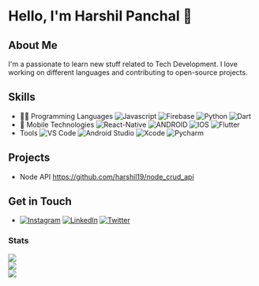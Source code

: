 # Hello, I'm Harshil Panchal 👋

## About Me

I'm a passionate to learn new stuff related to Tech Development. I love working on different languages and contributing to open-source projects.

## Skills

- 🧑‍💻 Programming Languages ![Javascript](https://img.shields.io/badge/javascript-black.svg?style=for-the-badge&logo=javascript&logoColor=#F7DF1E) ![Firebase](https://img.shields.io/badge/firebase-%23039BE5.svg?style=for-the-badge&logo=firebase)  ![Python](https://img.shields.io/badge/python-3572A4.svg?style=for-the-badge&logo=python&logoColor=3572A4&labelColor=f7d34b) ![Dart](https://img.shields.io/badge/dart-%230175C2.svg?style=for-the-badge&logo=dart&logoColor=white) 
- 📱 Mobile Technologies ![React-Native](https://img.shields.io/badge/react_native-black.svg?style=for-the-badge&logo=React&logoColor=61dafb) ![ANDROID](https://img.shields.io/badge/android-%2320232a.svg?style=for-the-badge&logo=android&logoColor=%a4c639) ![IOS](https://img.shields.io/badge/IOS-%2320232a.svg?style=for-the-badge&logo=apple&logoColor=white)  ![Flutter](https://img.shields.io/badge/Flutter-%2302569B.svg?style=for-the-badge&logo=Flutter&logoColor=white)
- Tools ![VS Code](https://img.shields.io/badge/visual%20studio%20code-black.svg?style=for-the-badge&logo=visualstudiocode&logoColor=137FCB)  ![Android Studio](https://img.shields.io/badge/android_studio-black.svg?style=for-the-badge&logo=androidstudio&logoColor=#3DDC84) ![Xcode](https://img.shields.io/badge/xcode-black.svg?style=for-the-badge&logo=xcode&logoColor=176DE3) ![Pycharm](https://img.shields.io/badge/pycharm-black.svg?style=for-the-badge&logo=pycharm&logoColor=#000000)


## Projects
- Node API https://github.com/harshil19/node_crud_api

## Get in Touch
-  [![Instagram](https://img.shields.io/badge/Instagram-%23E4405F.svg?logo=Instagram&logoColor=white)](https://instagram.com/harshil_panchal_1908) [![LinkedIn](https://img.shields.io/badge/LinkedIn-%230077B5.svg?logo=linkedin&logoColor=white)](https://www.linkedin.com/in/harshil-panchal-b254872b1/) [![Twitter](https://img.shields.io/badge/Twitter-black.svg?logo=x)](https://twitter.com/mannmojilomanas) 

### Stats
![](https://github-readme-stats.vercel.app/api?username=harshil19&theme=radical&hide_border=false&include_all_commits=true&count_private=true)<br/>
![](https://github-readme-streak-stats.herokuapp.com/?user=harshil19&theme=radical&hide_border=false)<br/>
![](https://github-readme-stats.vercel.app/api/top-langs/?username=harshil19&theme=radical&hide_border=false&include_all_commits=true&count_private=true&layout=compact)


